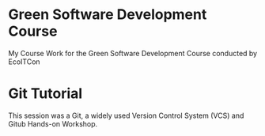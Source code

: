 # Green Software Development Course

My Course Work for the Green Software Development Course conducted by EcoITCon

# Git Tutorial

This session was a Git, a widely used Version Control System (VCS) and Gitub Hands-on Workshop.
